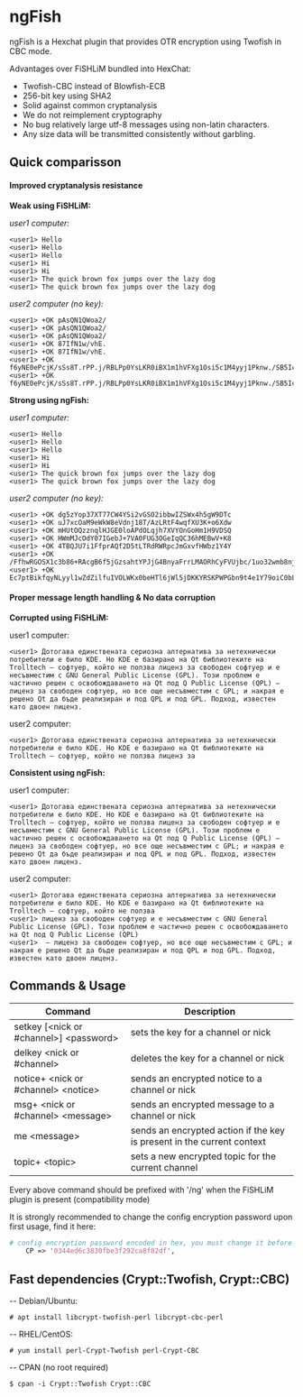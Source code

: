 # ngFish

ngFish is a Hexchat plugin that provides OTR encryption using Twofish in CBC mode.

Advantages over FiSHLiM bundled into HexChat:

  - Twofish-CBC instead of Blowfish-ECB
  - 256-bit key using SHA2
  - Solid against common cryptanalysis
  - We do not reimplement cryptography
  - No bug relatively large utf-8 messages using non-latin characters. 
  - Any size data will be transmitted consistently without garbling.

## Quick comparisson

#### Improved cryptanalysis resistance

**Weak using FiSHLiM:**

_user1 computer:_
```
<user1> Hello
<user1> Hello
<user1> Hello
<user1> Hi
<user1> Hi
<user1> The quick brown fox jumps over the lazy dog
<user1> The quick brown fox jumps over the lazy dog
```
_user2 computer (no key):_
```
<user1> +OK pAsQN1QWoa2/
<user1> +OK pAsQN1QWoa2/
<user1> +OK pAsQN1QWoa2/
<user1> +OK 87IfN1w/vhE.
<user1> +OK 87IfN1w/vhE.
<user1> +OK f6yNE0ePcjK/sSs8T.rPP.j/RBLPp0YsLKR0iBX1m1hVFXg1Osi5c1M4yyj1Pknw./SB5Ic/
<user1> +OK f6yNE0ePcjK/sSs8T.rPP.j/RBLPp0YsLKR0iBX1m1hVFXg1Osi5c1M4yyj1Pknw./SB5Ic/
```



**Strong using ngFish:**

_user1 computer:_
```
<user1> Hello
<user1> Hello
<user1> Hello
<user1> Hi
<user1> Hi
<user1> The quick brown fox jumps over the lazy dog
<user1> The quick brown fox jumps over the lazy dog
```
_user2 computer (no key):_
```
<user1> +ОK dg5zYop37XT77CW4YSi2vGSO2ibbwIZSWx4h5gW9DTc
<user1> +ОK uJ7xcOaM9eWkW8eVdnj18T/AzLRtF4wqfXU3K+o6Xdw
<user1> +ОK mHUtOQzznqlHJGE0loAPdOLqjh7XVYOnGoHm1H9VDSQ
<user1> +ОK HWmMJcOdY07IGebJ+7VA0FUG3OGeIqQC36hMEBwV+K8
<user1> +ОK 4TBQJU7i1FfprAQf2D5tLTRdRWRpcJmGxvfHWbz1Y4Y
<user1> +ОK /FfhwRGOSX1c3b86+RAcgB6f5jGzsahtYPJjG4BnyaFrrLMAORhCyFVUjbc/1uo32wmb8njrJ7ma\zWfZH2ogHA
<user1> +ОK Ec7ptBikfqyNLyyl1wZdZilfuIVOLWKx0beHTl6jWl5jDKKYRSKPWPGbn9t4e1Y79oiC0bLY3OMX\bK+P+5H0Gw
```

#### Proper message length handling & No data corruption
**Corrupted using FiSHLiM:**

user1 computer:
```
<user1> Дотогава единствената сериозна алтернатива за нетехнически потребители е било KDE. Но KDE е базирано на Qt библиотеките на Trolltech – софтуер, който не ползва лиценз за свободен софтуер и е несъвместим с GNU General Public License (GPL). Този проблем е частично решен с освобождаването на Qt под Q Public License (QPL) – лиценз за свободен софтуер, но все още несъвместим с GPL; и накрая е решено Qt да бъде реализиран и под QPL и под GPL. Подход, известен като двоен лиценз.
```
user2 computer:
```
<user1> Дотогава единствената сериозна алтернатива за нетехнически потребители е било KDE. Но KDE е базирано на Qt библиотеките на Trolltech – софтуер, който не ползва лиценз за 
```

**Consistent using ngFish:**

user1 computer:
```
<user1> Дотогава единствената сериозна алтернатива за нетехнически потребители е било KDE. Но KDE е базирано на Qt библиотеките на Trolltech – софтуер, който не ползва лиценз за свободен софтуер и е несъвместим с GNU General Public License (GPL). Този проблем е частично решен с освобождаването на Qt под Q Public License (QPL) – лиценз за свободен софтуер, но все още несъвместим с GPL; и накрая е решено Qt да бъде реализиран и под QPL и под GPL. Подход, известен като двоен лиценз.
```
user2 computer:
```
<user1> Дотогава единствената сериозна алтернатива за нетехнически потребители е било KDE. Но KDE е базирано на Qt библиотеките на Trolltech – софтуер, който не ползва 
<user1> лиценз за свободен софтуер и е несъвместим с GNU General Public License (GPL). Този проблем е частично решен с освобождаването на Qt под Q Public License (QPL)
<user1>  – лиценз за свободен софтуер, но все още несъвместим с GPL; и накрая е решено Qt да бъде реализиран и под QPL и под GPL. Подход, известен като двоен лиценз.
```

## Commands & Usage


| Command | Description |
| ------ | ------ |
| setkey [<nick or #channel>] &lt;password&gt; | sets the key for a channel or nick |
| delkey &lt;nick or #channel> | deletes the key for a channel or nick |
| notice+ &lt;nick or #channel> &lt;notice> | sends an encrypted notice to a channel or nick |
| msg+ &lt;nick or #channel> &lt;message> | sends an encrypted message to a channel or nick |
| me &lt;message> | sends an encrypted action if the key is present in the current context  |
| topic+ &lt;topic> | sets a new encrypted topic for the current channel |

Every above command should be prefixed with '/ng' when the FiSHLiM plugin is present (compatibility mode)

It is strongly recommended to change the config encryption password upon first usage, find it here:
```perl
# config encryption password encoded in hex, you must change it before the first use
	CP => '0344ed6c3830fbe3f292ca8f82df',
```

## Fast dependencies (Crypt::Twofish, Crypt::CBC)

 -- Debian/Ubuntu: 
```
# apt install libcrypt-twofish-perl libcrypt-cbc-perl 
```
-- RHEL/CentOS:
```
# yum install perl-Crypt-Twofish perl-Crypt-CBC 
```
-- CPAN (no root required)
```
$ cpan -i Crypt::Twofish Crypt::CBC
```
